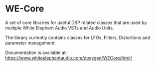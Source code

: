 # WE-Core
A set of core libraries for useful DSP related classes that are used by multiple White Elephant Audio VSTs and Audio Units.  

The library currently contains classes for LFOs, Filters, Distortions and parameter management.  

Documentation is available at: https://www.whiteelephantaudio.com/doxygen/WECore/html/
